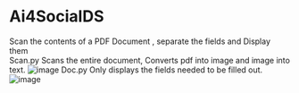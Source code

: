 # Ai4SocialDS
Scan the contents of a PDF Document , separate the fields and Display them<br>
Scan.py Scans the entire document, Converts pdf into image and image into text.
![image](https://github.com/rohankant/Ai4SocialDS/assets/85503948/1963ab92-03c8-4b70-aa45-f719d186f00b)
Doc.py Only displays the fields needed to be filled out.
![image](https://github.com/rohankant/Ai4SocialDS/assets/85503948/4613a7db-5955-42ee-a9d2-183587133c3c)

